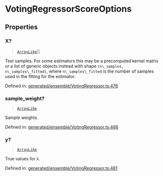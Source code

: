 # VotingRegressorScoreOptions

## Properties

### X?

> [`ArrayLike`](../types/ArrayLike.md)[]

Test samples. For some estimators this may be a precomputed kernel matrix or a list of generic objects instead with shape `(n\_samples, n\_samples\_fitted)`, where `n\_samples\_fitted` is the number of samples used in the fitting for the estimator.

Defined in:  [generated/ensemble/VotingRegressor.ts:476](https://github.com/transitive-bullshit/scikit-learn-ts/blob/b59c1ff/packages/sklearn/src/generated/ensemble/VotingRegressor.ts#L476)

### sample\_weight?

> [`ArrayLike`](../types/ArrayLike.md)

Sample weights.

Defined in:  [generated/ensemble/VotingRegressor.ts:486](https://github.com/transitive-bullshit/scikit-learn-ts/blob/b59c1ff/packages/sklearn/src/generated/ensemble/VotingRegressor.ts#L486)

### y?

> [`ArrayLike`](../types/ArrayLike.md)

True values for `X`.

Defined in:  [generated/ensemble/VotingRegressor.ts:481](https://github.com/transitive-bullshit/scikit-learn-ts/blob/b59c1ff/packages/sklearn/src/generated/ensemble/VotingRegressor.ts#L481)
